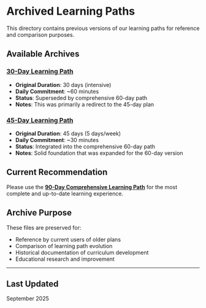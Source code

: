 # Archived Learning Paths

This directory contains previous versions of our learning paths for reference and comparison purposes.

## Available Archives

### [30-Day Learning Path](learning-path-30-days.md)

- **Original Duration**: 30 days (intensive)
- **Daily Commitment**: ~60 minutes
- **Status**: Superseded by comprehensive 60-day path
- **Notes**: This was primarily a redirect to the 45-day plan

### [45-Day Learning Path](learning-path-45-days.md)

- **Original Duration**: 45 days (5 days/week)
- **Daily Commitment**: ~30 minutes
- **Status**: Integrated into the comprehensive 60-day path
- **Notes**: Solid foundation that was expanded for the 60-day version

## Current Recommendation

Please use the **[90-Day Comprehensive Learning Path](../learning-path-90-days.md)** for the most complete and up-to-date learning experience.

## Archive Purpose

These files are preserved for:

- Reference by current users of older plans
- Comparison of learning path evolution
- Historical documentation of curriculum development
- Educational research and improvement

---

## Last Updated

September 2025
